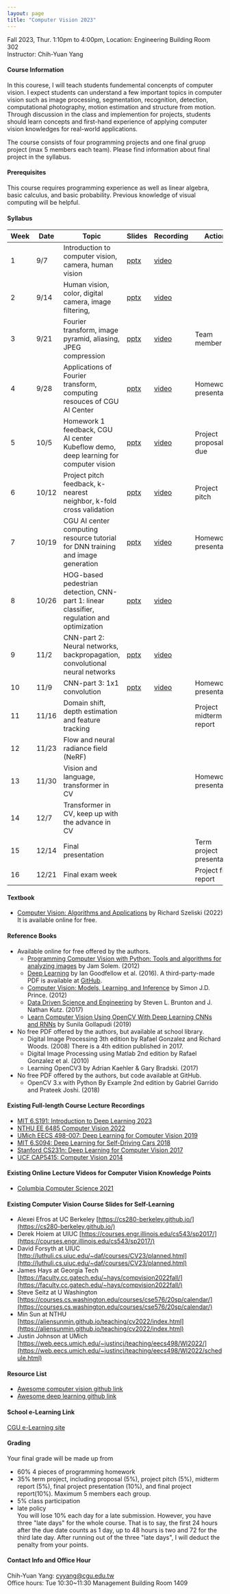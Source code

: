 ```yaml
---
layout: page
title: "Computer Vision 2023"
---
```


Fall 2023, Thur. 1:10pm to 4:00pm, Location: Engineering Building Room 302 <br/>
Instructor: Chih-Yuan Yang

#### Course Information

In this courese, I will teach students fundemental concenpts of computer vision. I expect students can understand a few important topics in computer vision such as image processing, segmentation, recognition, detection, computational photography, motion estimation and structure from motion. Through discussion in the class and implemention for projects, students should learn concepts and first-hand experience of applying computer vision knowledges for real-world applications.

The course consists of four programming projects and one final gruop project (max 5 members each team). Please find information about final project in the syllabus.

#### Prerequisites

This course requires programming experience as well as linear algebra, basic calculus, and basic probability. Previous knowledge of visual computing will be helpful.

#### Syllabus

|Week|Date|Topic                                                      |Slides   |Recording | Action |
|---|---|---|---|---|---|
|1   |9/7        | Introduction to computer vision, camera, human vision                |  [pptx](https://www.dropbox.com/scl/fi/sj9f5l2rrd5ahn0laleqg/ComputerVision_Lecture_01.pptx?rlkey=ks1gw7w6yyglmmr104y811vin&dl=0)    | [video](https://youtu.be/PAsd1LVJXdw)         |                              |
|2   |9/14       | Human vision, color, digital camera, image filtering,                |  [pptx](https://www.dropbox.com/scl/fi/10dfs9rqjvucen2fbkk8t/ComputerVision_Lecture_02.pptx?rlkey=fqnllxgv5qi03ihoi0mqeyf6n&dl=0)    | [video](https://youtu.be/rO6pu1ukSww)         |                              |
|3   |9/21       | Fourier transform, image pyramid, aliasing, JPEG compression         |  [pptx](https://www.dropbox.com/scl/fi/6rgawqwk9dogn8qt80f3h/ComputerVision_Lecture_03.pptx?rlkey=kfs31awxdl2ohltxaeqn815jl&dl=0)    | [video](https://youtu.be/_DSUGWh5RmI)         | Team member list     |
|4   |9/28       | Applications of Fourier transform, computing resouces of CGU AI Center   | [pptx](https://www.dropbox.com/scl/fi/e39e1yh56gbcjnkblc314/ComputerVision_Lecture_04.pptx?rlkey=9cxfnxdi1xtct7ob8njpy60cq&dl=0)     | [video](https://youtu.be/DBRiH6GusOw)         | Homework1 presentation       |
|5   |10/5       | Homework 1 feedback, CGU AI center Kubeflow demo, deep learning for computer vision  | [pptx](https://www.dropbox.com/scl/fi/egqdc8jkcezwcv1i1obkp/ComputerVision_Lecture_05.pptx?rlkey=zstpfadm3gw4jkdh1u70ctb2l&dl=0) | [video](https://youtu.be/JLMkb_D8bMo)   | Project proposal due         |
|6   |10/12      | Project pitch feedback, k-nearest neighbor, k-fold cross validation  | [pptx](https://www.dropbox.com/scl/fi/no010y0rwnchv1w4qqxqo/ComputerVision_Lecture_06.pptx?rlkey=aqqt0ittuko0rdxjqb9pso78r&dl=0)     | [video](https://youtu.be/vmjmBsVC6FQ)         | Project pitch                |
|7   |10/19      | CGU AI center computing resource tutorial for DNN training and image generation | [pptx](https://www.dropbox.com/scl/fi/xfmzg4bqnqoyupirs5w5i/ComputerVision_Lecture_07.pptx?rlkey=m442gr4s0hh35jc3vonrgef7r&dl=0)   | [video](https://youtu.be/t-AM4O5xNgk)         | Homework2 presentation       |
|8   |10/26      | HOG-based pedestrian detection, CNN-part 1: linear classifier, regulation and optimization  | [pptx](https://www.dropbox.com/scl/fi/5na5fffm3nrsg5nod5jig/ComputerVision_Lecture_08.pptx?rlkey=g3egr0q4xh4ww7nkdyn0ikzcw&dl=0)     | [video](https://youtu.be/-qqMtPRie1A)         |                              |
|9   |11/2       | CNN-part 2: Neural networks, backpropagation, convolutional neural networks   | [pptx](https://www.dropbox.com/scl/fi/kovzbrx1aph80tumkgfvu/ComputerVision_Lecture_09.pptx?rlkey=oq93nuhx6uu8u6seu2atnm8p8&dl=0)     | [video](https://youtu.be/JV6tfAkbRB4)         |                              |
|10  |11/9       | CNN-part 3: 1x1 convolution  | [pptx](https://www.dropbox.com/scl/fi/8607job6u8f02ekuj95lo/ComputerVision_Lecture_10.pptx?rlkey=kmvc3h8pr9wqyrau1xcjh99uh&dl=0)     | [video](https://youtu.be/lR0ZY48t56k)         | Homework3 presentation       | 
|11  |11/16      | Domain shift, depth estimation and feature tracking                           |      |          | Project midterm report       |
|12  |11/23      | Flow and neural radiance field (NeRF)                                         |      |          |                              |
|13  |11/30      | Vision and language, transformer in CV                                        |      |          | Homework4 presentation       |
|14  |12/7       | Transformer in CV, keep up with the advance in CV                             |      |          |                              |
|15  |12/14      | Final presentation                                                            |      |          | Term project presentation    |
|16  |12/21      | Final exam week                                                               |      |          | Project final report         |

#### Textbook
- [Computer Vision: Algorithms and Applications](http://szeliski.org/Book/) by Richard Szeliski (2022) <br/>
It is available online for free.

#### Reference Books
- Available online for free offered by the authors.
  - [Programming Computer Vision with Python: Tools and algorithms for analyzing images](http://programmingcomputervision.com/) by Jam Solem. (2012)
  - [Deep Learning](https://www.deeplearningbook.org/) by Ian Goodfellow et al. (2016). A third-party-made PDF is available at [GitHub](https://github.com/janishar/mit-deep-learning-book-pdf/blob/master/complete-book-bookmarked-pdf/deeplearningbook.pdf).
  - [Computer Vision: Models, Learning, and Inference](http://www.computervisionmodels.com/) by Simon J.D. Prince. (2012)
  - [Data Driven Science and Engineering](http://databookuw.com/databook.pdf) by Steven L. Brunton and J. Nathan Kutz. (2017)
  - [Learn Computer Vision Using OpenCV With Deep Learning CNNs and RNNs](https://link.springer.com/book/10.1007/978-1-4842-4261-2) by Sunila Gollapudi (2019)
- No free PDF offered by the authors, but available at school library.
  - Digital Image Processing 3th edition by Rafael Gonzalez and Richard Woods. (2008) There is a 4th edition published in 2017.
  - Digital Image Processing using Matlab 2nd edition by Rafael Gonzalez et al. (2010)
  - Learning OpenCV3 by Adrian Kaehler & Gary Bradski. (2017)
- No free PDF offered by the authors, but code available at GitHub.
  - OpenCV 3.x with Python By Example 2nd edition by Gabriel Garrido and Prateek Joshi. (2018)
  
#### Existing Full-length Course Lecture Recordings
- [MIT 6.S191: Introduction to Deep Learning 2023](http://introtodeeplearning.com/)
- [NTHU EE 6485 Computer Vision 2022](https://aliensunmin.github.io/teaching/cv2022/index.html)
- [UMich EECS 498-007: Deep Learning for Computer Vision 2019](https://www.youtube.com/playlist?list=PL5-TkQAfAZFbzxjBHtzdVCWE0Zbhomg7r)
- [MIT 6.S094: Deep Learning for Self-Driving Cars 2018](https://www.youtube.com/watch?v=-6INDaLcuJY&list=PLts9ZnoIwN9MJOXSFal2wFImRjfUhmYSP)
- [Stanford CS231n: Deep Learning for Computer Vision 2017](https://www.youtube.com/playlist?list=PL3FW7Lu3i5JvHM8ljYj-zLfQRF3EO8sYv)
- [UCF CAP5415: Computer Vision 2014](https://www.youtube.com/playlist?list=PLd3hlSJsX_ImKP68wfKZJVIPTd8Ie5u-9)

#### Existing Online Lecture Videos for Computer Vision Knowledge Points
- [Columbia Computer Science 2021](https://www.youtube.com/@firstprinciplesofcomputerv3258)

#### Existing Computer Vision Course Slides for Self-Learning
- Alexei Efros at UC Berkeley [https://cs280-berkeley.github.io/](https://cs280-berkeley.github.io/)
- Derek Hoiem at UIUC [https://courses.engr.illinois.edu/cs543/sp2017/](https://courses.engr.illinois.edu/cs543/sp2017/)
- David Forsyth at UIUC [http://luthuli.cs.uiuc.edu/~daf/courses/CV23/planned.html](http://luthuli.cs.uiuc.edu/~daf/courses/CV23/planned.html)
- James Hays at Georgia Tech [https://faculty.cc.gatech.edu/~hays/compvision2022fall/](https://faculty.cc.gatech.edu/~hays/compvision2022fall/)
- Steve Seitz at U Washington [https://courses.cs.washington.edu/courses/cse576/20sp/calendar/](https://courses.cs.washington.edu/courses/cse576/20sp/calendar/)
- Min Sun at NTHU [https://aliensunmin.github.io/teaching/cv2022/index.html](https://aliensunmin.github.io/teaching/cv2022/index.html)
- Justin Johnson at UMich [https://web.eecs.umich.edu/~justincj/teaching/eecs498/WI2022/](https://web.eecs.umich.edu/~justincj/teaching/eecs498/WI2022/schedule.html)

#### Resource List
- [Awesome computer vision github link](https://github.com/jbhuang0604/awesome-computer-vision)
- [Awesome deep learning github link](https://github.com/ChristosChristofidis/awesome-deep-learning)

#### School e-Learning Link
[CGU e-Learning site](https://el.cgu.edu.tw/)

#### Grading
Your final grade will be made up from
- 60% 4 pieces of programming homework
- 35% term project, including proposal (5%), project pitch (5%), midterm report (5%), final project presentation (10%), and final project report(10%). Maximum 5 members each group.
- 5% class participation 
- late policy<br/>
You will lose 10% each day for a late submission. However, you have three "late days" for the whole course. That is to say, the first 24 hours after the due date counts as 1 day, up to 48 hours is two and 72 for the third late day. After running out of the three "late days", I will deduct the penalty from your points.

#### Contact Info and Office Hour
Chih-Yuan Yang: cyyang@cgu.edu.tw <br/>
Office hours: Tue 10:30~11:30 Management Building Room 1409<br/>
